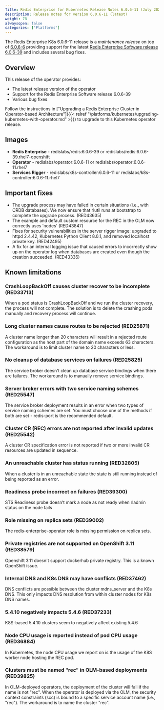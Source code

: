 ```yaml
---
Title: Redis Enterprise for Kubernetes Release Notes 6.0.6-11 (July 2020)
description: Release notes for version 6.0.6-11 (latest)
weight: 78
alwaysopen: false
categories: ["Platforms"]
---
```


The Redis Enterprise K8s 6.0.6-11 release is a *maintenance release* on top of <a href="https://github.com/RedisLabs/redis-enterprise-k8s-docs/releases/tag/v6.0.6-6">6.0.6-6</a> providing support for the latest <a href="https://docs.redislabs.com/latest/rs/release-notes/rs-6-0-may-2020/">Redis Enterprise Software release 6.0.6-39</a> and includes several bug fixes.

## Overview

This release of the operator provides:

 * The latest release version of the operator
 * Support for the Redis Enterprise Software release 6.0.6-39
 * Various bug fixes

Follow the instructions in ["Upgrading a Redis Enterprise Cluster in Operator-based Architecture"]({{< relref "/platforms/kubernetes/upgrading-kubernetes-with-operator.md" >}}) to upgrade to this Kubernetes operator release.


## Images

 * **Redis Enterprise** - redislabs/redis:6.0.6-39 or redislabs/redis:6.0.6-39.rhel7-openshift
 * **Operator** - redislabs/operator:6.0.6-11 or redislabs/operator:6.0.6-11.rhel7
 * **Services Rigger** - redislabs/k8s-controller:6.0.6-11 or redislabs/k8s-controller:6.0.6-11.rhel7

## Important fixes

 * The upgrade process may have failed in certain situations (i.e., with CRDB databases). We now ensure that rlutil runs at bootstrap to complete the upgrade process. (RED43635)
 * The example and default custom resource for the REC in the OLM now correctly uses 'nodes' (RED43847)
 * Fixes for security vulnerabilities in the server rigger image: upgraded to httpd 2.4.42, Kubernetes Python Client 8.0.1, and removed localhost private key. (RED42495)
 * A fix for an internal logging issue that caused errors to incorrectly show up on the operator log when databases are created even though the creation succeeded. (RED43336)



## Known limitations

### CrashLoopBackOff causes cluster recover to be incomplete  (RED33713)

When a pod status is CrashLoopBackOff and we run the cluster recovery, the process will not complete. The solution is to delete the crashing pods manually and recovery process will continue.

### Long cluster names cause routes to be rejected  (RED25871)

A cluster name longer than 20 characters will result in a rejected route configuration as the host part of the domain name exceeds 63 characters. The workaround is to limit cluster name to 20 characters or less.

### No cleanup of database services on failures (RED25825)

The service broker doesn't clean up database service bindings when there are failures. The workaround is to manually remove service bindings.

### Server broker errors with two service naming schemes  (RED25547)

The service broker deployment results in an error when two types of service naming schemes are set. You must choose one of the methods if both are set - redis-port is the recommended default.

### Cluster CR (REC) errors are not reported after invalid updates (RED25542)

A cluster CR specification error is not reported if two or more invalid CR resources are updated in sequence.

### An unreachable cluster has status running (RED32805)

When a cluster is in an unreachable state the state is still running instead of being reported as an error.

### Readiness probe incorrect on failures (RED39300)

STS Readiness probe doesn't mark a node as not ready when rladmin status on the node fails

### Role missing on replica sets (RED39002)

The redis-enterprise-operator role is missing permission on replica sets.

### Private registries are not supported on OpenShift 3.11 (RED38579)

Openshift 3.11 doesn't support dockerhub private registry. This is a known OpenShift issue.

### Internal DNS and K8s DNS may have conflicts (RED37462)

DNS conflicts are possible between the cluster mdns_server and the K8s DNS. This only impacts DNS resolution from within cluster nodes for K8s DNS names.

### 5.4.10 negatively impacts 5.4.6 (RED37233)

K8S-based 5.4.10 clusters seem to negatively affect existing 5.4.6

### Node CPU usage is reported instead of pod CPU usage (RED36884)

In Kubernetes, the node CPU usage we report on is the usage of the K8S worker node hosting the REC pod.

### Clusters must be named "rec" in OLM-based deployments (RED39825)

In OLM-deployed operators, the deployment of the cluster will fail if the name is not "rec". When the operator is deployed via the OLM, the security context constraints (scc) is bound to a specific service account name (i.e., "rec"). The workaround is to name the cluster "rec".
